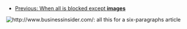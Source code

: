 - [Previous: When all is blocked except **images**](Quick-tour-%232%3A-2-of-3)

![http://www.businessinsider.com/: all this for a six-paragraphs article](https://raw.github.com/gorhill/httpswitchboard/master/doc/img/quicktour-002-c.png)
